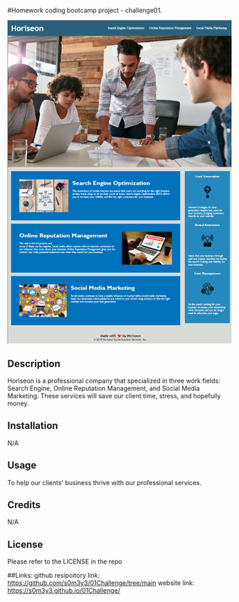 #Homework coding bootcamp project - challenge01. 

![image](./Assets/images/overviewphoto.png)

## Description

Horiseon is a professional company that specialized in three work fields: Search Engine, Online Reputation Management, and Social Media Marketing. These services will save our client time, stress, and hopefully money. 

## Installation

N/A

## Usage

To help our clients' business thrive with our professional services. 

## Credits

N/A

## License

Please refer to the LICENSE in the repo

##Links: 
github resipoitory link: https://github.com/s0m3y3/01Challenge/tree/main
website link: https://s0m3y3.github.io/01Challenge/

